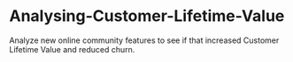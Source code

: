 # Analysing-Customer-Lifetime-Value
Analyze new online community features to see if that increased Customer Lifetime Value and reduced churn.

